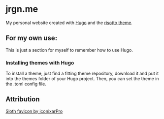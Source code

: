 # jrgn.me
My personal website created with [Hugo](https://gohugo.io/getting-started/quick-start/) 
and the [risotto theme](https://risotto.joeroe.io/).

## For my own use:

This is just a section for myself to remember how to use Hugo.

### Installing themes with Hugo
To install a theme, just find a fitting theme repository, download it and put it into the themes folder of your Hugo 
project. Then, you can set the theme in the .toml config file.

## Attribution
[Sloth favicon by iconixarPro](https://www.flaticon.com/free-icons/sloth)
